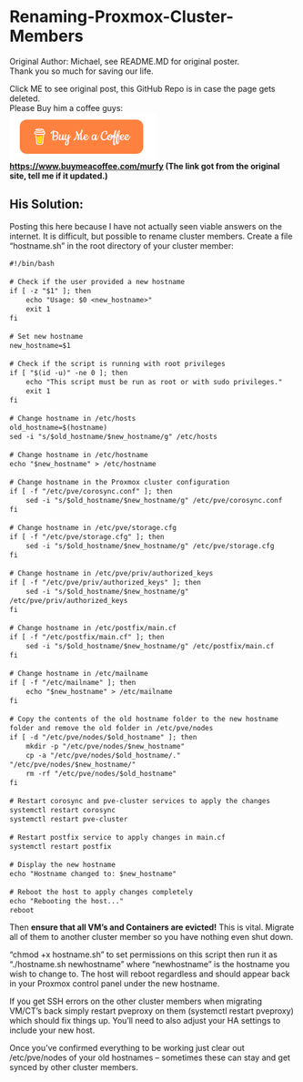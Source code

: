# Renaming-Proxmox-Cluster-Members
Original Author: Michael, see README.MD for original poster.  
Thank you so much for saving our life.

Click ME to see original post, this GitHub Repo is in case the page gets deleted.  
Please Buy him a coffee guys:  
[![Buy him a Coffee Guys](https://github.com/KenRen98/Renaming-Proxmox-Cluster-Members/blob/main/Buy%20him%20a%20coffee.png?raw=true)](https://www.buymeacoffee.com/murfy)  
**https://www.buymeacoffee.com/murfy (The link got from the original site, tell me if it updated.)**

## His Solution:  
Posting this here because I have not actually seen viable answers on the internet. It is difficult, but possible to rename cluster members. Create a file “hostname.sh” in the root directory of your cluster member:  
```
#!/bin/bash

# Check if the user provided a new hostname
if [ -z "$1" ]; then
    echo "Usage: $0 <new_hostname>"
    exit 1
fi

# Set new hostname
new_hostname=$1

# Check if the script is running with root privileges
if [ "$(id -u)" -ne 0 ]; then
    echo "This script must be run as root or with sudo privileges."
    exit 1
fi

# Change hostname in /etc/hosts
old_hostname=$(hostname)
sed -i "s/$old_hostname/$new_hostname/g" /etc/hosts

# Change hostname in /etc/hostname
echo "$new_hostname" > /etc/hostname

# Change hostname in the Proxmox cluster configuration
if [ -f "/etc/pve/corosync.conf" ]; then
    sed -i "s/$old_hostname/$new_hostname/g" /etc/pve/corosync.conf
fi

# Change hostname in /etc/pve/storage.cfg
if [ -f "/etc/pve/storage.cfg" ]; then
    sed -i "s/$old_hostname/$new_hostname/g" /etc/pve/storage.cfg
fi

# Change hostname in /etc/pve/priv/authorized_keys
if [ -f "/etc/pve/priv/authorized_keys" ]; then
    sed -i "s/$old_hostname/$new_hostname/g" /etc/pve/priv/authorized_keys
fi

# Change hostname in /etc/postfix/main.cf
if [ -f "/etc/postfix/main.cf" ]; then
    sed -i "s/$old_hostname/$new_hostname/g" /etc/postfix/main.cf
fi

# Change hostname in /etc/mailname
if [ -f "/etc/mailname" ]; then
    echo "$new_hostname" > /etc/mailname
fi

# Copy the contents of the old hostname folder to the new hostname folder and remove the old folder in /etc/pve/nodes
if [ -d "/etc/pve/nodes/$old_hostname" ]; then
    mkdir -p "/etc/pve/nodes/$new_hostname"
    cp -a "/etc/pve/nodes/$old_hostname/." "/etc/pve/nodes/$new_hostname/"
    rm -rf "/etc/pve/nodes/$old_hostname"
fi

# Restart corosync and pve-cluster services to apply the changes
systemctl restart corosync
systemctl restart pve-cluster

# Restart postfix service to apply changes in main.cf
systemctl restart postfix

# Display the new hostname
echo "Hostname changed to: $new_hostname"

# Reboot the host to apply changes completely
echo "Rebooting the host..."
reboot
```
Then **ensure that all VM’s and Containers are evicted!** This is vital. Migrate all of them to another cluster member so you have nothing even shut down.

“chmod +x hostname.sh” to set permissions on this script then run it as “./hostname.sh newhostname” where “newhostname” is the hostname you wish to change to. The host will reboot regardless and should appear back in your Proxmox control panel under the new hostname.

If you get SSH errors on the other cluster members when migrating VM/CT’s back simply restart pveproxy on them (systemctl restart pveproxy) which should fix things up. You’ll need to also adjust your HA settings to include your new host.

Once you’ve confirmed everything to be working just clear out /etc/pve/nodes of your old hostnames – sometimes these can stay and get synced by other cluster members.
